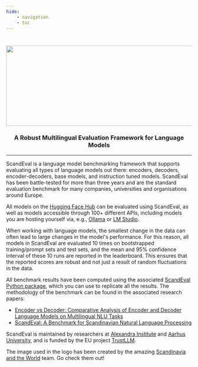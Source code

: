 ```yaml
---
hide:
    - navigation
    - toc
---
```

#
<div align='center'>
<img src="https://raw.githubusercontent.com/ScandEval/ScandEval/main/gfx/scandeval.png" width="517" height="217">
<h3>A Robust Multilingual Evaluation Framework for Language Models</h3>
</div>

--------------------------

ScandEval is a language model benchmarking framework that supports evaluating all types
of language models out there: encoders, decoders, encoder-decoders, base models, and
instruction tuned models. ScandEval has been battle-tested for more than three years and
are the standard evaluation benchmark for many companies, universities and organisations
around Europe.

All models on the [Hugging Face Hub](https://huggingface.co/models) can be evaluated
using ScandEval, as well as models accessible through 100+ different APIs, including
models you are hosting yourself via, e.g., [Ollama](https://ollama.com/) or [LM
Studio](https://lmstudio.ai/).

When working with language models, the smallest change in the data can often lead to
large changes in the model's performance. For this reason, all models in ScandEval are
evaluated 10 times on bootstrapped training/prompt sets and test sets, and the mean and
95% confidence interval of these 10 runs are reported in the leaderboard. This ensures
that the reported scores are robust and not just a result of random fluctuations in the
data.

All benchmark results have been computed using the associated [ScandEval Python
package](https://github.com/ScandEval/ScandEval), which you can use to replicate all the
results. The methodology of the benchmark can be found in the associated research
papers:

- [Encoder vs Decoder: Comparative Analysis of Encoder and Decoder Language Models on
  Multilingual NLU Tasks](https://doi.org/10.48550/arXiv.2406.13469)
- [ScandEval: A Benchmark for Scandinavian Natural Language
  Processing](https://aclanthology.org/2023.nodalida-1.20/)

ScandEval is maintained by researchers at [Alexandra
Institute](https://alexandra.dk) and [Aarhus University](https://au.dk), and is funded
by the EU project [TrustLLM](https://trustllm.eu/).

The image used in the logo has been created by the amazing [Scandinavia and the
World](https://satwcomic.com/) team. Go check them out!
